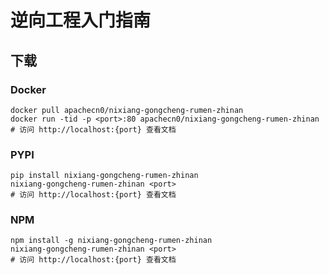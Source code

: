 # 逆向工程入门指南

## 下载

### Docker

```
docker pull apachecn0/nixiang-gongcheng-rumen-zhinan
docker run -tid -p <port>:80 apachecn0/nixiang-gongcheng-rumen-zhinan
# 访问 http://localhost:{port} 查看文档
```

### PYPI

```
pip install nixiang-gongcheng-rumen-zhinan
nixiang-gongcheng-rumen-zhinan <port>
# 访问 http://localhost:{port} 查看文档
```

### NPM

```
npm install -g nixiang-gongcheng-rumen-zhinan
nixiang-gongcheng-rumen-zhinan <port>
# 访问 http://localhost:{port} 查看文档
```
